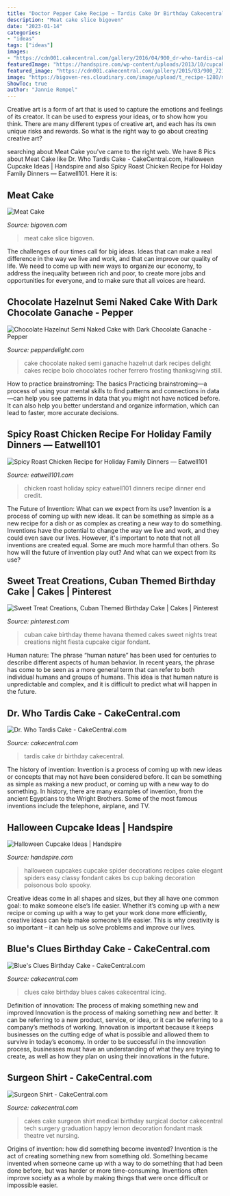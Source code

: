 ```yaml
---
title: "Doctor Pepper Cake Recipe ~ Tardis Cake Dr Birthday Cakecentral"
description: "Meat cake slice bigoven"
date: "2023-01-14"
categories:
- "ideas"
tags: ["ideas"]
images:
- "https://cdn001.cakecentral.com/gallery/2016/04/900_dr-who-tardis-cake-949913NFSxH.jpg"
featuredImage: "https://handspire.com/wp-content/uploads/2013/10/cupcake-8.jpg"
featured_image: "https://cdn001.cakecentral.com/gallery/2015/03/900_7212221Inl_surgeon-shirt.jpg"
image: "https://bigoven-res.cloudinary.com/image/upload/t_recipe-1280/meat-cake.jpg"
ShowToc: true
author: "Jannie Rempel"
---
```



Creative art is a form of art that is used to capture the emotions and feelings of its creator. It can be used to express your ideas, or to show how you think. There are many different types of creative art, and each has its own unique risks and rewards. So what is the right way to go about creating creative art?

	

		
searching about Meat Cake you've came to the right web. We have 8 Pics about Meat Cake like Dr. Who Tardis Cake - CakeCentral.com, Halloween Cupcake Ideas | Handspire and also Spicy Roast Chicken Recipe for Holiday Family Dinners — Eatwell101. Here it is:
		
    
## Meat Cake

<img loading=lazy src="https://bigoven-res.cloudinary.com/image/upload/t_recipe-1280/meat-cake.jpg" onerror="this.onerror=null;this.src='https://tse1.mm.bing.net/th?id=OIP.-2BOrR4pZbdzJTTP7jSYsQHaHa&amp;pid=15.1';" alt="Meat Cake">

_Source: bigoven.com_

>meat cake slice bigoven. 

	

The challenges of our times call for big ideas. Ideas that can make a real difference in the way we live and work, and that can improve our quality of life. We need to come up with new ways to organize our economy, to address the inequality between rich and poor, to create more jobs and opportunities for everyone, and to make sure that all voices are heard.

    
## Chocolate Hazelnut Semi Naked Cake With Dark Chocolate Ganache - Pepper

<img loading=lazy src="https://i0.wp.com/www.pepperdelight.com/wp-content/uploads/2017/01/pepper-delight-chocolate-hazelnut-cake-1.jpg?resize=1201%2C1848" onerror="this.onerror=null;this.src='https://tse4.mm.bing.net/th?id=OIP.APO_onXhJW9qsrSeepOh_gHaLZ&amp;pid=15.1';" alt="Chocolate Hazelnut Semi Naked Cake with Dark Chocolate Ganache - Pepper">

_Source: pepperdelight.com_

>cake chocolate naked semi ganache hazelnut dark recipes delight cakes recipe bolo chocolates rocher ferrero frosting thanksgiving still. 

	

How to practice brainstroming: The basics
Practicing brainstroming—a process of using your mental skills to find patterns and connections in data—can help you see patterns in data that you might not have noticed before. It can also help you better understand and organize information, which can lead to faster, more accurate decisions.

    
## Spicy Roast Chicken Recipe For Holiday Family Dinners — Eatwell101

<img loading=lazy src="http://www.eatwell101.com/wp-content/uploads/2014/12/Spicy-Roast-Chicken-For-Holiday-Dinners.jpg" onerror="this.onerror=null;this.src='https://tse3.mm.bing.net/th?id=OIP.573494GK2uClsKmRAqpoKAHaKZ&amp;pid=15.1';" alt="Spicy Roast Chicken Recipe for Holiday Family Dinners — Eatwell101">

_Source: eatwell101.com_

>chicken roast holiday spicy eatwell101 dinners recipe dinner end credit. 

	

The Future of Invention: What can we expect from its use?
Invention is a process of coming up with new ideas. It can be something as simple as a new recipe for a dish or as complex as creating a new way to do something. Inventions have the potential to change the way we live and work, and they could even save our lives. However, it's important to note that not all inventions are created equal. Some are much more harmful than others. So how will the future of invention play out? And what can we expect from its use?

    
## Sweet Treat Creations, Cuban Themed Birthday Cake | Cakes | Pinterest

<img loading=lazy src="https://s-media-cache-ak0.pinimg.com/736x/a4/4a/74/a44a74984c93a10a7f4b032fb2eb8461.jpg" onerror="this.onerror=null;this.src='https://tse3.mm.bing.net/th?id=OIP.Ju-MRVHPJ5AQDff6E2SN5wHaLJ&amp;pid=15.1';" alt="Sweet Treat Creations, Cuban Themed Birthday Cake | Cakes | Pinterest">

_Source: pinterest.com_

>cuban cake birthday theme havana themed cakes sweet nights treat creations night fiesta cupcake cigar fondant. 

	

Human nature:
The phrase “human nature” has been used for centuries to describe different aspects of human behavior. In recent years, the phrase has come to be seen as a more general term that can refer to both individual humans and groups of humans. This idea is that human nature is unpredictable and complex, and it is difficult to predict what will happen in the future.

    
## Dr. Who Tardis Cake - CakeCentral.com

<img loading=lazy src="https://cdn001.cakecentral.com/gallery/2016/04/900_dr-who-tardis-cake-949913NFSxH.jpg" onerror="this.onerror=null;this.src='https://tse1.mm.bing.net/th?id=OIP.1i9iR6-q-MVvAVIvKiRTPwHaJI&amp;pid=15.1';" alt="Dr. Who Tardis Cake - CakeCentral.com">

_Source: cakecentral.com_

>tardis cake dr birthday cakecentral. 

	

The history of invention:
Invention is a process of coming up with new ideas or concepts that may not have been considered before. It can be something as simple as making a new product, or coming up with a new way to do something. In history, there are many examples of invention, from the ancient Egyptians to the Wright Brothers. Some of the most famous inventions include the telephone, airplane, and TV.

    
## Halloween Cupcake Ideas | Handspire

<img loading=lazy src="https://handspire.com/wp-content/uploads/2013/10/cupcake-8.jpg" onerror="this.onerror=null;this.src='https://tse2.mm.bing.net/th?id=OIP.zo0z1nrye-Xg4zs3uTTN8gHaJ4&amp;pid=15.1';" alt="Halloween Cupcake Ideas | Handspire">

_Source: handspire.com_

>halloween cupcakes cupcake spider decorations recipes cake elegant spiders easy classy fondant cakes bs cup baking decoration poisonous bolo spooky. 

	

Creative ideas come in all shapes and sizes, but they all have one common goal: to make someone else’s life easier. Whether it’s coming up with a new recipe or coming up with a way to get your work done more efficiently, creative ideas can help make someone’s life easier. This is why creativity is so important – it can help us solve problems and improve our lives.

    
## Blue&#039;s Clues Birthday Cake - CakeCentral.com

<img loading=lazy src="https://cdn001.cakecentral.com/gallery/2015/03/900_8280765xUr_blues-clues-birthday-cake.jpg" onerror="this.onerror=null;this.src='https://tse4.mm.bing.net/th?id=OIP.hZ7m68hATlV0tHf-R7TJKgHaJe&amp;pid=15.1';" alt="Blue&#039;s Clues Birthday Cake - CakeCentral.com">

_Source: cakecentral.com_

>clues cake birthday blues cakes cakecentral icing. 

	

Definition of innovation: The process of making something new and improved
Innovation is the process of making something new and better. It can be referring to a new product, service, or idea, or it can be referring to a company’s methods of working. Innovation is important because it keeps businesses on the cutting edge of what is possible and allowed them to survive in today’s economy. In order to be successful in the innovation process, businesses must have an understanding of what they are trying to create, as well as how they plan on using their innovations in the future.

    
## Surgeon Shirt - CakeCentral.com

<img loading=lazy src="https://cdn001.cakecentral.com/gallery/2015/03/900_7212221Inl_surgeon-shirt.jpg" onerror="this.onerror=null;this.src='https://tse2.mm.bing.net/th?id=OIP.gUyyq3aaUvEBhR0zMPBuwgHaJ4&amp;pid=15.1';" alt="Surgeon Shirt - CakeCentral.com">

_Source: cakecentral.com_

>cakes cake surgeon shirt medical birthday surgical doctor cakecentral tech surgery graduation happy lemon decoration fondant mask theatre vet nursing. 

	

Origins of invention: how did something become invented?
Invention is the act of creating something new from something old. Something became invented when someone came up with a way to do something that had been done before, but was harder or more time-consuming. Inventions often improve society as a whole by making things that were once difficult or impossible easier.

